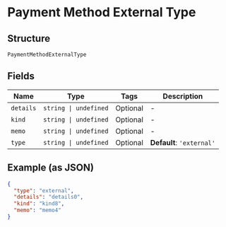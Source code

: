 
# Payment Method External Type

## Structure

`PaymentMethodExternalType`

## Fields

| Name | Type | Tags | Description |
|  --- | --- | --- | --- |
| `details` | `string \| undefined` | Optional | - |
| `kind` | `string \| undefined` | Optional | - |
| `memo` | `string \| undefined` | Optional | - |
| `type` | `string \| undefined` | Optional | **Default**: `'external'` |

## Example (as JSON)

```json
{
  "type": "external",
  "details": "details0",
  "kind": "kind8",
  "memo": "memo4"
}
```

